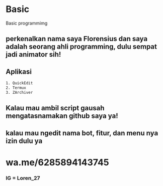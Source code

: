 # Basic
Basic programmimg

## perkenalkan nama saya Florensius dan saya adalah seorang ahli programming, dulu sempat jadi animator sih!

## Aplikasi
```bash
1. QuickEdit
2. Termux
3. ZArchiver
```

## Kalau mau ambil script gausah mengatasnamakan github saya ya! 

## kalau mau ngedit nama bot, fitur, dan menu nya izin dulu ya

# wa.me/6285894143745

### IG = Loren_27
